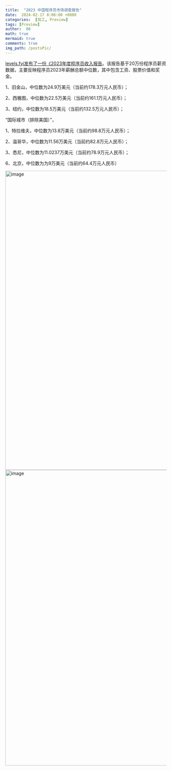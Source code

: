 ```yaml
---
title:  "2023 中国程序员市场调查报告"
date:  2024-02-17 8:08:00 +0800
categories:  [找工, Preview] 
tags: [Preview]     
author:  00                    
math: true
mermaid: true
comments: true
img_path: /postsPic/
---
```


[levels.fyi发布了一份《2023年度程序员收入报告](https://www.levels.fyi/assets/pdfs/2023Report.pdf)。该报告基于20万份程序员薪资数据，主要反映程序员2023年薪酬总额中位数，其中包含工资、股票价值和奖金。

1、旧金山，中位数为24.9万美元（当前约178.3万元人民币）；

2、西雅图，中位数为22.5万美元（当前约161.1万元人民币）；

3、纽约，中位数为18.5万美元（当前约132.5万元人民币）；

“国际城市（排除美国）”，

1、特拉维夫，中位数为13.8万美元（当前约98.8万元人民币）；

2、温哥华，中位数为11.56万美元（当前约82.8万元人民币）；

3、悉尼，中位数为11.0237万美元（当前约78.9万元人民币）；

6、北京，中位数为为9万美元（当前约64.4万元人民币）

<img width="935" alt="image" src="https://github.com/Carolzhangzz/CS-Resource-Blog/assets/100847020/e32cacc3-82ee-4299-ab2c-4e5581e66d07">
<img width="924" alt="image" src="https://github.com/Carolzhangzz/CS-Resource-Blog/assets/100847020/2ba52fb6-5dc6-49d4-9b52-966733754796">



